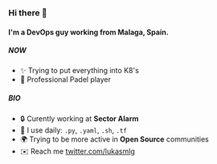### Hi there 👋

#### I'm a DevOps guy working from Malaga, Spain.

##### NOW

- :sparkles: Trying to put everything into K8's
- :tennis: Professional Padel player

##### BIO

- :lock: Curently working at **Sector Alarm**
- :toolbox: I use daily: `.py`, `.yaml`, `.sh`, `.tf`
- :earth_africa: Trying to be more active in **Open Source** communities
- :envelope: Reach me [twitter.com/lukasmlg](https://twitter.com/lukasmlg)




<!--
**lucas-bonilla/lucas-bonilla** is a ✨ _special_ ✨ repository because its `README.md` (this file) appears on your GitHub profile.

Here are some ideas to get you started:

- 🔭 I’m currently working on ...
- 🌱 I’m currently learning ...
- 👯 I’m looking to collaborate on ...
- 🤔 I’m looking for help with ...
- 💬 Ask me about ...
- 📫 How to reach me: ...
- 😄 Pronouns: ...
- ⚡ Fun fact: ...
-->
